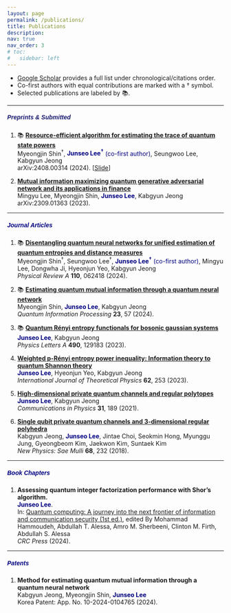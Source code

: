 ```yaml
---
layout: page
permalink: /publications/
title: Publications
description: 
nav: true
nav_order: 3
# toc:
#   sidebar: left
---
```

- [Google Scholar](https://scholar.google.co.kr/citations?user=mal5ZI8AAAAJ&hl=ko) provides a full list under chronological/citations order.
- Co-first authors with equal contributions are marked with a † symbol.
- Selected publications are labeled by :books:.

---
##### **<span style="color:#191970; font-family: Gill Sans, sans-serif;">Preprints & Submitted</span>**
1. :books: **[Resource-efficient algorithm for estimating the trace of quantum state powers](https://arxiv.org/abs/2408.00314)<br>**
Myeongjin Shin<sup>†</sup>, **<span style="color:navy">Junseo Lee<sup>†</sup></span>** <span style="color:navy">(co-first author)</span>, Seungwoo Lee, Kabgyun Jeong<br>
arXiv:2408.00314 (2024). [<a href="/assets/pdf/rank_harris.pdf" target="_blank">Slide</a>]<br>

1. **[Mutual information maximizing quantum generative adversarial network and its applications in finance](https://arxiv.org/abs/2309.01363)<br>**
Mingyu Lee, Myeongjin Shin, **<span style="color:navy">Junseo Lee</span>**, Kabgyun Jeong<br>
arXiv:2309.01363 (2023).

---
##### **<span style="color:navy; font-family: Gill Sans, sans-serif;">Journal Articles</span>**
1. :books: **[Disentangling quantum neural networks for unified estimation of quantum entropies and distance measures](https://doi.org/10.1103/PhysRevA.110.062418)<br>**
Myeongjin Shin<sup>†</sup>, Seungwoo Lee<sup>†</sup>, **<span style="color:navy">Junseo Lee<sup>†</sup></span>** <span style="color:navy">(co-first author)</span>, Mingyu Lee, Dongwha Ji, Hyeonjun Yeo, Kabgyun Jeong<br>
*Physical Review A* **110**, 062418 (2024).

1. :books: **[Estimating quantum mutual information through a quantum neural network](https://link.springer.com/article/10.1007/s11128-023-04253-1)<br>**
Myeongjin Shin, **<span style="color:navy">Junseo Lee</span>**, Kabgyun Jeong<br>
*Quantum Information Processing* **23**, 57 (2024).

1. :books: **[Quantum Rényi entropy functionals for bosonic gaussian systems](https://doi.org/10.1016/j.physleta.2023.129183)<br>**
**<span style="color:navy">Junseo Lee</span>**, Kabgyun Jeong<br>
*Physics Letters A* **490**, 129183 (2023).

1. **[Weighted p-Rényi entropy power inequality: Information theory to quantum Shannon theory](https://link.springer.com/article/10.1007/s10773-023-05512-8)<br>**
**<span style="color:navy">Junseo Lee</span>**, Hyeonjun Yeo, Kabgyun Jeong<br>
*International Journal of Theoretical Physics* **62**, 253  (2023).

1. **[High-dimensional private quantum channels and regular polytopes](https://vjs.ac.vn/index.php/cip/article/view/15762)<br>**
**<span style="color:navy">Junseo Lee</span>**, Kabgyun Jeong<br>
*Communications in Physics* **31**, 189 (2021).

1. **[Single qubit private quantum channels and 3-dimensional regular polyhedra](https://doi.org/10.3938/NPSM.68.232)<br>**
Kabgyun Jeong, **<span style="color:navy">Junseo Lee</span>**, Jintae Choi, Seokmin Hong, Myunggu Jung, Gyeongbeom Kim, Jaekwon Kim, Suntaek Kim<br>
*New Physics: Sae Mulli* **68**, 232 (2018).

---
##### **<span style="color:navy; font-family: Gill Sans, sans-serif;">Book Chapters</span>**
1. **Assessing quantum integer factorization performance with Shor’s algorithm.<br>**
**<span style="color:navy">Junseo Lee</span>**.<br>
In: [Quantum computing: A journey into the next frontier of information and communication security (1st ed.)](https://www.routledge.com/Quantum-Computing-A-Journey-into-the-Next-Frontier-of-Information-and-Communication-Security/Hammoudeh-Essa-Sherbeeni-Firth-Essa/p/book/9781032757056?srsltid=AfmBOoqNa09YBBHmjHjIlwlGIfv61lL3UNJdQM0H-QLQWWd9cH7tG4oe), edited By Mohammad Hammoudeh, Abdullah T. Alessa, Amro M. Sherbeeni, Clinton M. Firth, Abdullah S. Alessa<br>
*CRC Press* (2024).

---
##### **<span style="color:navy; font-family: Gill Sans, sans-serif;">Patents</span>**
1. **Method for estimating quantum mutual information through a quantum neural network<br>**
Kabgyun Jeong, Myeongjin Shin, **<span style="color:navy">Junseo Lee</span>**<br>
Korea Patent: App. No. 10-2024-0104765 (2024).